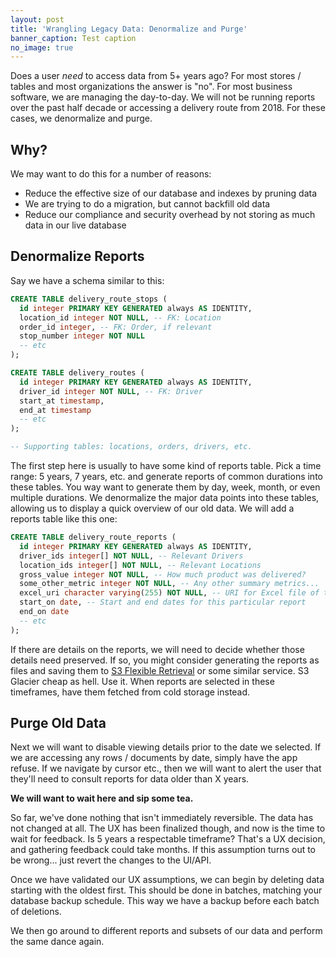 ```yaml
---
layout: post
title: 'Wrangling Legacy Data: Denormalize and Purge'
banner_caption: Test caption
no_image: true
---
```


Does a user *need* to access data from 5+ years ago? For most stores / tables and most organizations the answer is "no".
For most business software, we are managing the day-to-day. We will not be running reports over the past half decade or
accessing a delivery route from 2018. For these cases, we denormalize and purge.

## Why?

We may want to do this for a number of reasons:

- Reduce the effective size of our database and indexes by pruning data
- We are trying to do a migration, but cannot backfill old data
- Reduce our compliance and security overhead by not storing as much data in our live database 

## Denormalize Reports

Say we have a schema similar to this:

```sql
CREATE TABLE delivery_route_stops (
  id integer PRIMARY KEY GENERATED always AS IDENTITY,
  location_id integer NOT NULL, -- FK: Location
  order_id integer, -- FK: Order, if relevant
  stop_number integer NOT NULL
  -- etc
);

CREATE TABLE delivery_routes (
  id integer PRIMARY KEY GENERATED always AS IDENTITY,
  driver_id integer NOT NULL, -- FK: Driver
  start_at timestamp,
  end_at timestamp
  -- etc
);

-- Supporting tables: locations, orders, drivers, etc.
```

The first step here is usually to have some kind of reports table. Pick a time range: 5 years, 7 years, etc. and
generate reports of common durations into these tables. You way want to generate them by day, week, month, or even
multiple durations. We denormalize the major data points into these tables, allowing  us to display a quick overview of
our old data. We will add a reports table like this one:

```sql
CREATE TABLE delivery_route_reports (
  id integer PRIMARY KEY GENERATED always AS IDENTITY,
  driver_ids integer[] NOT NULL, -- Relevant Drivers
  location_ids integer[] NOT NULL, -- Relevant Locations
  gross_value integer NOT NULL, -- How much product was delivered?
  some_other_metric integer NOT NULL, -- Any other summary metrics...
  excel_uri character varying(255) NOT NULL, -- URI for Excel file of the detail report
  start_on date, -- Start and end dates for this particular report
  end_on date
  -- etc
);
```

If there are details on the reports, we will need to decide whether those details need preserved. If so, you might
consider generating the reports as files and saving them to [S3 Flexible Retrieval] or some similar service. S3 Glacier
cheap as hell. Use it. When reports are selected in these timeframes, have them fetched from cold storage instead.

## Purge Old Data

Next we will want to disable viewing details prior to the date we selected. If we are accessing any rows / documents by
date, simply have the app refuse. If we navigate by cursor etc., then we will want to alert the user that they'll need
to consult reports for data older than X years.

**We will want to wait here and sip some tea.**

So far, we've done nothing that isn't immediately reversible. The data has
not changed at all. The UX has been finalized though, and now is the time to wait for feedback. Is 5 years a respectable
timeframe? That's a UX decision, and gathering feedback could take months. If this assumption turns out to be wrong...
just revert the changes to the UI/API.

Once we have validated our UX assumptions, we can begin by deleting data starting with the oldest first. This should be
done in batches, matching your database backup schedule. This way we have a backup before each batch of deletions.

We then go around to different reports and subsets of our data and perform the same dance again.

[S3 Flexible Retrieval]: https://aws.amazon.com/s3/storage-classes/#Flexible_Retrieval
